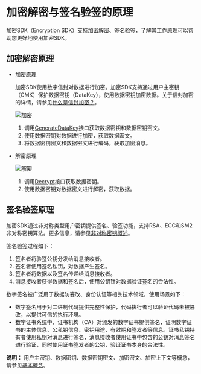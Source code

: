 # 加密解密与签名验签的原理

加密SDK（Encryption SDK）支持加密解密、签名验签，了解其工作原理可以帮助您更好地使用加密SDK。

## 加密解密原理

-   加密原理

    加密SDK使用数字信封对数据进行加密。加密SDK支持通过用户主密钥（CMK）保护数据密钥（DataKey），使用数据密钥加密数据。关于信封加密的详情，请参见[什么是信封加密？](/intl.zh-CN/常见问题/什么是信封加密？.md)。

    ![加密](https://static-aliyun-doc.oss-accelerate.aliyuncs.com/assets/img/zh-CN/5867876061/p186633.png)

    1.  调用[GenerateDataKey](/intl.zh-CN/API参考/密钥/GenerateDataKey.md)接口获取数据密钥和数据密钥密文。
    2.  使用数据密钥对数据进行加密，获取数据密文。
    3.  将数据密钥密文和数据密文进行编码，获取加密消息。
-   解密原理

    ![解密](https://static-aliyun-doc.oss-accelerate.aliyuncs.com/assets/img/zh-CN/6122216061/p184573.png)

    1.  调用[Decrypt](/intl.zh-CN/API参考/密钥/Decrypt.md)接口获取数据密钥。
    2.  使用数据密钥对数据密文进行解密，获取数据。

## 签名验签原理

加密SDK通过非对称类型用户密钥提供签名、验签功能，支持RSA、ECC和SM2非对称密钥算法。更多信息，请参见[非对称密钥概述](/intl.zh-CN/密钥服务/密钥种类/使用非对称密钥/非对称密钥概述.md)。

签名验签过程如下：

1.  签名者将验签公钥分发给消息接收者。
2.  签名者使用签名私钥，对数据产生签名。
3.  签名者将数据以及签名传递给消息接收者。
4.  消息接收者获得数据和签名后，使用公钥针对数据验证签名的合法性。

数字签名被广泛用于数据防篡改、身份认证等相关技术领域，使用场景如下：

-   数字签名用于对二进制代码提供完整性保护，代码执行者可以验证代码未被篡改，以提供可信的执行环境。
-   数字证书系统中，证书机构（CA）对颁发的数字证书提供签名，证明数字证书的主体信息、公私钥信息、密钥用途、有效期和签发者等信息。证书私钥持有者使用私钥对消息进行签名，消息接收者使用证书中包含的公钥对消息签名进行验证，同时使用证书签发者的公钥，验证证书本身的合法性。

**说明：** 用户主密钥、数据密钥、数据密钥密文、加密密文、加密上下文等概念，请参见[基本概念](/intl.zh-CN/产品简介/基本概念.md)。

